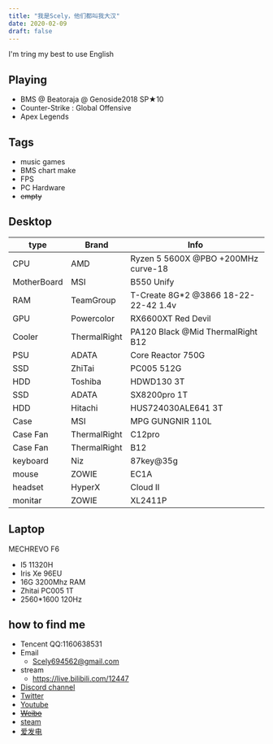 ```yaml
---
title: "我是Scely，他们都叫我大汉"
date: 2020-02-09
draft: false
---
```

<!--more-->
  I'm tring my best to use English

## Playing
- BMS @ Beatoraja @ Genoside2018 SP★10
- Counter-Strike : Global Offensive
- Apex Legends

## Tags
- music games
- BMS chart make
- FPS
- PC Hardware
- ~~empty~~

## Desktop

type | Brand | Info
---|---|---
CPU | AMD | Ryzen 5 5600X @PBO +200MHz curve-18
MotherBoard | MSI | B550 Unify
RAM | TeamGroup | T-Create 8G*2 @3866 18-22-22-42 1.4v
GPU  | Powercolor | RX6600XT Red Devil
Cooler | ThermalRight | PA120 Black @Mid ThermalRight B12 
PSU | ADATA | Core Reactor 750G
SSD | ZhiTai | PC005 512G
HDD | Toshiba | HDWD130 3T
SSD | ADATA | SX8200pro 1T
HDD | Hitachi | HUS724030ALE641 3T
Case | MSI | MPG GUNGNIR 110L
Case Fan | ThermalRight | C12pro
Case Fan | ThermalRight | B12
keyboard | Niz | 87key@35g
mouse | ZOWIE | EC1A
headset | HyperX | Cloud II
monitar | ZOWIE | XL2411P



## Laptop

MECHREVO F6
- I5 11320H
- Iris Xe 96EU
- 16G 3200Mhz RAM
- Zhitai PC005 1T
- 2560*1600 120Hz


## how to find me

- Tencent QQ:1160638531
- Email
  - Scely694562@gmail.com
- stream
  - https://live.bilibili.com/12447
- [Discord channel](discord.gg/9mp6h6W)
- [Twitter](https://twitter.com/Scelytheboomer)
- [Youtube](https://www.youtube.com/channel/UCEuWgIRKyeApO6dxfca5xOg)
- ~~[Weibo](https://weibo.com/2485089434/profile)~~
- [steam](https://steamcommunity.com/id/ScelyM/)
- [爱发电](https://afdian.net/@Scely)